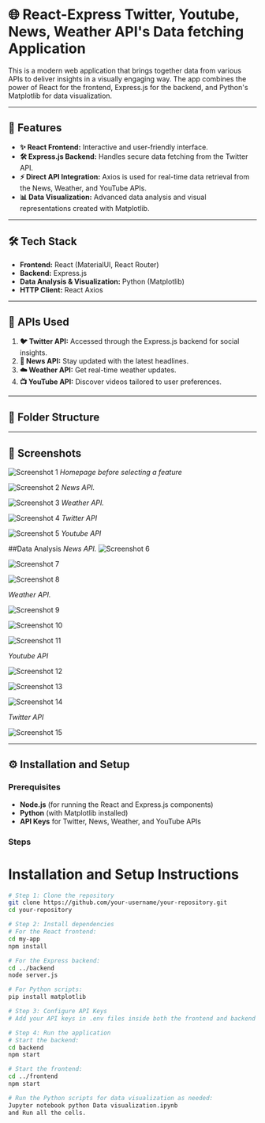 # 🌐 React-Express Twitter, Youtube, News, Weather API's Data fetching Application

This is a modern web application that brings together data from various APIs to deliver insights in a visually engaging way. The app combines the power of React for the frontend, Express.js for the backend, and Python's Matplotlib for data visualization.

---

## 🚀 Features

- **✨ React Frontend:** Interactive and user-friendly interface.
- **🛠️ Express.js Backend:** Handles secure data fetching from the Twitter API.
- **⚡ Direct API Integration:** Axios is used for real-time data retrieval from the News, Weather, and YouTube APIs.
- **📊 Data Visualization:** Advanced data analysis and visual representations created with Matplotlib.

---

## 🛠️ Tech Stack

- **Frontend:** React (MaterialUI, React Router)
- **Backend:** Express.js
- **Data Analysis & Visualization:** Python (Matplotlib)
- **HTTP Client:** React Axios

---

## 🌟 APIs Used

1. **🐦 Twitter API:** Accessed through the Express.js backend for social insights.
2. **📰 News API:** Stay updated with the latest headlines.
3. **☁️ Weather API:** Get real-time weather updates.
4. **📺 YouTube API:** Discover videos tailored to user preferences.

---

## 📂 Folder Structure


---

## 📸 Screenshots

![Screenshot 1](Images/imageof%20applicationhome%20page.png)
*Homepage before selecting a feature*

![Screenshot 2](Images/newsapiworking.png)
*News API.*

![Screenshot 3](Images/weather%20api%20working.png)
*Weather API.*

![Screenshot 4](Images/working%20twitter%20api.png)
*Twitter API*

![Screenshot 5](Images/Images/workingofyoutubeapi.png)
*Youtube API*


##Data Analysis
*News API.*
![Screenshot 6](Images/image-1.png)


![Screenshot 7](Images/image-2.png)


![Screenshot 8](Images/image-3.png)

*Weather API.*

![Screenshot 9](Images/image-4.png)


![Screenshot 10](Images/image-5.png)


![Screenshot 11](Images/image-6.png)

*Youtube API*

![Screenshot 12](Images/image-7.png)


![Screenshot 13](Images/image-8.png)


![Screenshot 14](Images/image-9.png)

*Twitter API*

![Screenshot 15](Images/twitter-pewdiepie.png)

---

## ⚙️ Installation and Setup

### Prerequisites

- **Node.js** (for running the React and Express.js components)
- **Python** (with Matplotlib installed)
- **API Keys** for Twitter, News, Weather, and YouTube APIs

### Steps


# Installation and Setup Instructions
```bash
# Step 1: Clone the repository
git clone https://github.com/your-username/your-repository.git
cd your-repository

# Step 2: Install dependencies
# For the React frontend:
cd my-app
npm install

# For the Express backend:
cd ../backend
node server.js

# For Python scripts:
pip install matplotlib

# Step 3: Configure API Keys
# Add your API keys in .env files inside both the frontend and backend directories.

# Step 4: Run the application
# Start the backend:
cd backend
npm start

# Start the frontend:
cd ../frontend
npm start

# Run the Python scripts for data visualization as needed:
Jupyter notebook python Data visualization.ipynb
and Run all the cells.